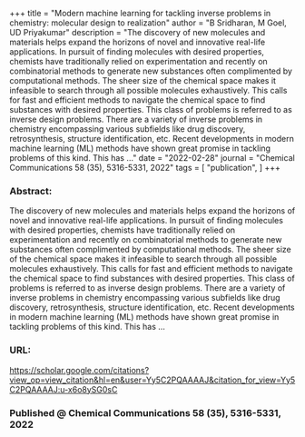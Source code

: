 +++
title = "Modern machine learning for tackling inverse problems in chemistry: molecular design to realization"
author = "B Sridharan, M Goel, UD Priyakumar"
description = "The discovery of new molecules and materials helps expand the horizons of novel and innovative real-life applications. In pursuit of finding molecules with desired properties, chemists have traditionally relied on experimentation and recently on combinatorial methods to generate new substances often complimented by computational methods. The sheer size of the chemical space makes it infeasible to search through all possible molecules exhaustively. This calls for fast and efficient methods to navigate the chemical space to find substances with desired properties. This class of problems is referred to as inverse design problems. There are a variety of inverse problems in chemistry encompassing various subfields like drug discovery, retrosynthesis, structure identification, etc. Recent developments in modern machine learning (ML) methods have shown great promise in tackling problems of this kind. This has …"
date = "2022-02-28"
journal = "Chemical Communications 58 (35), 5316-5331, 2022"
tags = [
    "publication", 
]
+++

### Abstract:

The discovery of new molecules and materials helps expand the horizons of novel and innovative real-life applications. In pursuit of finding molecules with desired properties, chemists have traditionally relied on experimentation and recently on combinatorial methods to generate new substances often complimented by computational methods. The sheer size of the chemical space makes it infeasible to search through all possible molecules exhaustively. This calls for fast and efficient methods to navigate the chemical space to find substances with desired properties. This class of problems is referred to as inverse design problems. There are a variety of inverse problems in chemistry encompassing various subfields like drug discovery, retrosynthesis, structure identification, etc. Recent developments in modern machine learning (ML) methods have shown great promise in tackling problems of this kind. This has …

### URL:

https://scholar.google.com/citations?view_op=view_citation&hl=en&user=Yy5C2PQAAAAJ&citation_for_view=Yy5C2PQAAAAJ:u-x6o8ySG0sC

### Published @ Chemical Communications 58 (35), 5316-5331, 2022
